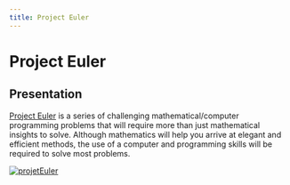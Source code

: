 ```yaml
---
title: Project Euler
---
```


# Project Euler

## Presentation

<a href="http://projecteuler.net">Project Euler</a> is a series of challenging mathematical/computer programming problems that will require more than just mathematical insights to solve. Although mathematics will help you arrive at elegant and efficient methods, the use of a computer and programming skills will be required to solve most problems.

<a href="http://projecteuler.net"> <img src="http://projecteuler.net/profile/keller.png" alt="projetEuler"> </a>

